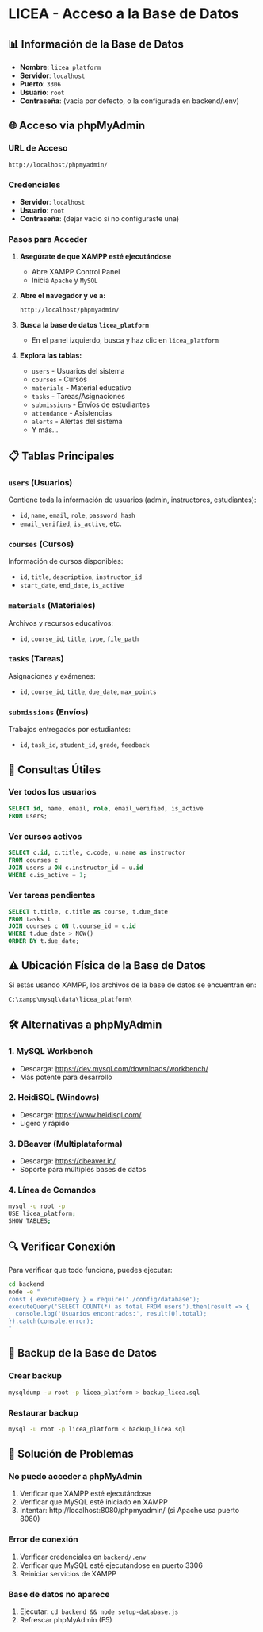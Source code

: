 # LICEA - Acceso a la Base de Datos

## 📊 Información de la Base de Datos

- **Nombre**: `licea_platform`
- **Servidor**: `localhost`  
- **Puerto**: `3306`
- **Usuario**: `root`
- **Contraseña**: (vacía por defecto, o la configurada en backend/.env)

## 🌐 Acceso via phpMyAdmin

### URL de Acceso
```
http://localhost/phpmyadmin/
```

### Credenciales
- **Servidor**: `localhost`
- **Usuario**: `root`  
- **Contraseña**: (dejar vacío si no configuraste una)

### Pasos para Acceder

1. **Asegúrate de que XAMPP esté ejecutándose**
   - Abre XAMPP Control Panel
   - Inicia `Apache` y `MySQL`

2. **Abre el navegador y ve a:**
   ```
   http://localhost/phpmyadmin/
   ```

3. **Busca la base de datos `licea_platform`**
   - En el panel izquierdo, busca y haz clic en `licea_platform`

4. **Explora las tablas:**
   - `users` - Usuarios del sistema
   - `courses` - Cursos
   - `materials` - Material educativo
   - `tasks` - Tareas/Asignaciones
   - `submissions` - Envíos de estudiantes
   - `attendance` - Asistencias
   - `alerts` - Alertas del sistema
   - Y más...

## 📋 Tablas Principales

### `users` (Usuarios)
Contiene toda la información de usuarios (admin, instructores, estudiantes):
- `id`, `name`, `email`, `role`, `password_hash`
- `email_verified`, `is_active`, etc.

### `courses` (Cursos)  
Información de cursos disponibles:
- `id`, `title`, `description`, `instructor_id`
- `start_date`, `end_date`, `is_active`

### `materials` (Materiales)
Archivos y recursos educativos:
- `id`, `course_id`, `title`, `type`, `file_path`

### `tasks` (Tareas)
Asignaciones y exámenes:
- `id`, `course_id`, `title`, `due_date`, `max_points`

### `submissions` (Envíos)
Trabajos entregados por estudiantes:
- `id`, `task_id`, `student_id`, `grade`, `feedback`

## 🔧 Consultas Útiles

### Ver todos los usuarios
```sql
SELECT id, name, email, role, email_verified, is_active 
FROM users;
```

### Ver cursos activos
```sql
SELECT c.id, c.title, c.code, u.name as instructor
FROM courses c
JOIN users u ON c.instructor_id = u.id
WHERE c.is_active = 1;
```

### Ver tareas pendientes
```sql
SELECT t.title, c.title as course, t.due_date
FROM tasks t
JOIN courses c ON t.course_id = c.id
WHERE t.due_date > NOW()
ORDER BY t.due_date;
```

## ⚠️ Ubicación Física de la Base de Datos

Si estás usando XAMPP, los archivos de la base de datos se encuentran en:
```
C:\xampp\mysql\data\licea_platform\
```

## 🛠️ Alternativas a phpMyAdmin

### 1. MySQL Workbench
- Descarga: https://dev.mysql.com/downloads/workbench/
- Más potente para desarrollo

### 2. HeidiSQL (Windows)
- Descarga: https://www.heidisql.com/
- Ligero y rápido

### 3. DBeaver (Multiplataforma)
- Descarga: https://dbeaver.io/
- Soporte para múltiples bases de datos

### 4. Línea de Comandos
```bash
mysql -u root -p
USE licea_platform;
SHOW TABLES;
```

## 🔍 Verificar Conexión

Para verificar que todo funciona, puedes ejecutar:

```bash
cd backend
node -e "
const { executeQuery } = require('./config/database');
executeQuery('SELECT COUNT(*) as total FROM users').then(result => {
  console.log('Usuarios encontrados:', result[0].total);
}).catch(console.error);
"
```

## 📝 Backup de la Base de Datos

### Crear backup
```bash
mysqldump -u root -p licea_platform > backup_licea.sql
```

### Restaurar backup
```bash
mysql -u root -p licea_platform < backup_licea.sql
```

## 🚨 Solución de Problemas

### No puedo acceder a phpMyAdmin
1. Verificar que XAMPP esté ejecutándose
2. Verificar que MySQL esté iniciado en XAMPP
3. Intentar: http://localhost:8080/phpmyadmin/ (si Apache usa puerto 8080)

### Error de conexión
1. Verificar credenciales en `backend/.env`
2. Verificar que MySQL esté ejecutándose en puerto 3306
3. Reiniciar servicios de XAMPP

### Base de datos no aparece
1. Ejecutar: `cd backend && node setup-database.js`
2. Refrescar phpMyAdmin (F5)
